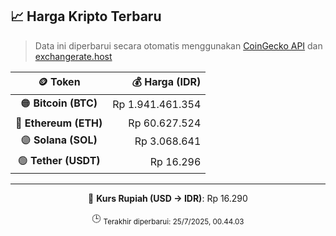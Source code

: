 

<!-- HARGA_KRIPTO -->
## 📈 Harga Kripto Terbaru

> Data ini diperbarui secara otomatis menggunakan [CoinGecko API](https://www.coingecko.com/) dan [exchangerate.host](https://exchangerate.host/)

<div align="center">

| 🪙 Token | 💰 Harga (IDR) |
|:------:|---------------:|
| 🟠 **Bitcoin (BTC)**   | Rp 1.941.461.354 |
| 🔵 **Ethereum (ETH)**  | Rp 60.627.524 |
| 🟣 **Solana (SOL)**    | Rp 3.068.641 |
| 🟢 **Tether (USDT)**   | Rp 16.296 |

---

💱 **Kurs Rupiah (USD → IDR)**: Rp 16.290

🕒 <sub>Terakhir diperbarui: 25/7/2025, 00.44.03</sub>

</div>
<!-- /HARGA_KRIPTO -->